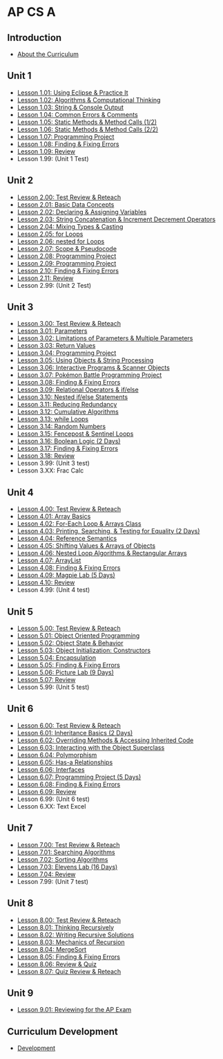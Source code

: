 # AP CS A

## Introduction
* [About the Curriculum](Intro.md)

## Unit 1
* [Lesson 1.01: Using Eclipse & Practice It](Unit1/Lesson-101.md)
* [Lesson 1.02: Algorithms & Computational Thinking](Unit1/Lesson-102.md)
* [Lesson 1.03: String & Console Output](Unit1/Lesson-103.md)
* [Lesson 1.04: Common Errors & Comments](Unit1/Lesson-104.md)
* [Lesson 1.05: Static Methods & Method Calls (1/2)](Unit1/Lesson-105.md)
* [Lesson 1.06: Static Methods & Method Calls (2/2)](Unit1/Lesson-106.md)
* [Lesson 1.07: Programming Project](Unit1/Lesson-107.md)
* [Lesson 1.08: Finding & Fixing Errors](Unit1/Lesson-108.md)
* [Lesson 1.09: Review](Unit1/Lesson-109.md)
* Lesson 1.99: (Unit 1 Test)

## Unit 2
* [Lesson 2.00: Test Review & Reteach](Unit2/Lesson-200.md)
* [Lesson 2.01: Basic Data Concepts](Unit2/Lesson-201.md)
* [Lesson 2.02: Declaring & Assigning Variables](Unit2/Lesson-202.md)
* [Lesson 2.03: String Concatenation & Increment Decrement Operators](Unit2/Lesson-203.md)
* [Lesson 2.04: Mixing Types & Casting](Unit2/Lesson-204.md)
* [Lesson 2.05: for Loops](Unit2/Lesson-205.md)
* [Lesson 2.06: nested for Loops](Unit2/Lesson-206.md)
* [Lesson 2.07: Scope & Pseudocode](Unit2/Lesson-207.md)
* [Lesson 2.08: Programming Project](Unit2/Lesson-208.md)
* [Lesson 2.09: Programming Project](Unit2/Lesson-209.md)
* [Lesson 2.10: Finding & Fixing Errors](Unit2/Lesson-210.md)
* [Lesson 2.11: Review](Unit2/Lesson-211.md)
* Lesson 2.99: (Unit 2 Test)

## Unit 3
* [Lesson 3.00: Test Review & Reteach](Unit3/Lesson-300.md)
* [Lesson 3.01: Parameters](Unit3/Lesson-301.md)
* [Lesson 3.02: Limitations of Parameters & Multiple Parameters](Unit3/Lesson-302.md)
* [Lesson 3.03: Return Values](Unit3/Lesson-303.md)
* [Lesson 3.04: Programming Project](Unit3/Lesson-304.md)
* [Lesson 3.05: Using Objects & String Processing](Unit3/Lesson-305.md)
* [Lesson 3.06: Interactive Programs & Scanner Objects](Unit3/Lesson-306.md)
* [Lesson 3.07: Pokémon Battle Programming Project](Unit3/Lesson-307.md)
* [Lesson 3.08: Finding & Fixing Errors](Unit3/Lesson-308.md)
* [Lesson 3.09: Relational Operators & if/else](Unit3/Lesson-309.md)
* [Lesson 3.10: Nested if/else Statements](Unit3/Lesson-310.md)
* [Lesson 3.11: Reducing Redundancy](Unit3/Lesson-311.md)
* [Lesson 3.12: Cumulative Algorithms](Unit3/Lesson-312.md)
* [Lesson 3.13: while Loops](Unit3/Lesson-313.md)
* [Lesson 3.14: Random Numbers](Unit3/Lesson-314.md)
* [Lesson 3.15: Fencepost & Sentinel Loops](Unit3/Lesson-315.md)
* [Lesson 3.16: Boolean Logic (2 Days)](Unit3/Lesson-316.md)
* [Lesson 3.17: Finding & Fixing Errors](Unit3/Lesson-317.md)
* [Lesson 3.18: Review](Unit3/Lesson-318.md)
* Lesson 3.99: (Unit 3 test)
* Lesson 3.XX: Frac Calc

## Unit 4
* [Lesson 4.00: Test Review & Reteach](Unit4/Lesson-400.md)
* [Lesson 4.01: Array Basics](Unit4/Lesson-401.md)
* [Lesson 4.02: For-Each Loop & Arrays Class](Unit4/Lesson-402.md)
* [Lesson 4.03: Printing, Searching, & Testing for Equality (2 Days)](Unit4/Lesson-403.md)
* [Lesson 4.04: Reference Semantics](Unit4/Lesson-404.md)
* [Lesson 4.05: Shifting Values & Arrays of Objects](Unit4/Lesson-405.md)
* [Lesson 4.06: Nested Loop Algorithms & Rectangular Arrays](Unit4/Lesson-406.md)
* [Lesson 4.07: ArrayList](Unit4/Lesson-407.md)
* [Lesson 4.08: Finding & Fixing Errors](Unit4/Lesson-408.md)
* [Lesson 4.09: Magpie Lab (5 Days)](Unit4/Lesson-409.md)
* [Lesson 4.10: Review](Unit4/Lesson-410.md)
* Lesson 4.99: (Unit 4 test)

## Unit 5
* [Lesson 5.00: Test Review & Reteach](Unit5/Lesson-500.md)
* [Lesson 5.01: Object Oriented Programming](Unit5/Lesson-501.md)
* [Lesson 5.02: Object State & Behavior](Unit5/Lesson-502.md)
* [Lesson 5.03: Object Initialization: Constructors](Unit5/Lesson-503.md)
* [Lesson 5.04: Encapsulation](Unit5/Lesson-504.md)
* [Lesson 5.05: Finding & Fixing Errors](Unit5/Lesson-505.md)
* [Lesson 5.06: Picture Lab (9 Days)](Unit5/Lesson-506.md)
* [Lesson 5.07: Review](Unit5/Lesson-507.md)
* Lesson 5.99: (Unit 5 test)

## Unit 6
* [Lesson 6.00: Test Review & Reteach](Unit6/Lesson-600.md)
* [Lesson 6.01: Inheritance Basics (2 Days)](Unit6/Lesson-601.md)
* [Lesson 6.02: Overriding Methods & Accessing Inherited Code](Unit6/Lesson-602.md)
* [Lesson 6.03: Interacting with the Object Superclass](Unit6/Lesson-603.md)
* [Lesson 6.04: Polymorphism](Unit6/Lesson-604.md)
* [Lesson 6.05: Has-a Relationships](Unit6/Lesson-605.md)
* [Lesson 6.06: Interfaces](Unit6/Lesson-606.md)
* [Lesson 6.07: Programming Project (5 Days)](Unit6/Lesson-607.md)
* [Lesson 6.08: Finding & Fixing Errors](Unit6/Lesson-608.md)
* [Lesson 6.09: Review](Unit6/Lesson-609.md)
* Lesson 6.99: (Unit 6 test)
* Lesson 6.XX: Text Excel

## Unit 7
* [Lesson 7.00: Test Review & Reteach](Unit7/Lesson-700.md)
* [Lesson 7.01: Searching Algorithms](Unit7/Lesson-701.md)
* [Lesson 7.02: Sorting Algorithms](Unit7/Lesson-702.md)
* [Lesson 7.03: Elevens Lab (16 Days)](Unit7/Lesson-703.md)
* [Lesson 7.04: Review](Unit7/Lesson-704.md)
* Lesson 7.99: (Unit 7 test)

## Unit 8
* [Lesson 8.00: Test Review & Reteach](Unit8/Lesson-800.md)
* [Lesson 8.01: Thinking Recursively](Unit8/Lesson-801.md)
* [Lesson 8.02: Writing Recursive Solutions](Unit8/Lesson-802.md)
* [Lesson 8.03: Mechanics of Recursion](Unit8/Lesson-803.md)
* [Lesson 8.04: MergeSort](Unit8/Lesson-804.md)
* [Lesson 8.05: Finding & Fixing Errors](Unit8/Lesson-805.md)
* [Lesson 8.06: Review & Quiz](Unit8/Lesson-806.md)
* [Lesson 8.07: Quiz Review & Reteach](Unit8/Lesson-807.md)

## Unit 9
* [Lesson 9.01: Reviewing for the AP Exam](Unit9/Lesson-901.md)

## Curriculum Development
* [Development](README.md)
